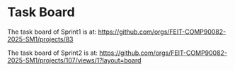 # Task Board
The task board of Sprint1 is at: https://github.com/orgs/FEIT-COMP90082-2025-SM1/projects/83

The task board of Sprint2 is at: https://github.com/orgs/FEIT-COMP90082-2025-SM1/projects/107/views/1?layout=board
